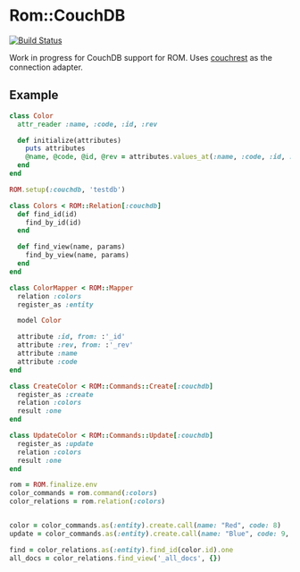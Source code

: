 # Rom::CouchDB

[![Build Status](https://travis-ci.org/hmadison/rom-couchdb.svg)](https://travis-ci.org/hmadison/rom-couchdb)

Work in progress for CouchDB support for ROM. Uses [couchrest](https://github.com/couchrest/couchrest) as the connection adapter.

## Example

```ruby
class Color
  attr_reader :name, :code, :id, :rev

  def initialize(attributes)
    puts attributes
    @name, @code, @id, @rev = attributes.values_at(:name, :code, :id, :rev)
  end
end

ROM.setup(:couchdb, 'testdb')

class Colors < ROM::Relation[:couchdb]
  def find_id(id)
    find_by_id(id)
  end

  def find_view(name, params)
    find_by_view(name, params)
  end
end

class ColorMapper < ROM::Mapper
  relation :colors
  register_as :entity

  model Color

  attribute :id, from: :'_id'
  attribute :rev, from: :'_rev'
  attribute :name
  attribute :code
end

class CreateColor < ROM::Commands::Create[:couchdb]
  register_as :create
  relation :colors
  result :one
end

class UpdateColor < ROM::Commands::Update[:couchdb]
  register_as :update
  relation :colors
  result :one
end

rom = ROM.finalize.env
color_commands = rom.command(:colors)
color_relations = rom.relation(:colors)


color = color_commands.as(:entity).create.call(name: "Red", code: 8)
update = color_commands.as(:entity).create.call(name: "Blue", code: 9, _id: color.id, _rev: color.rev)

find = color_relations.as(:entity).find_id(color.id).one
all_docs = color_relations.find_view('_all_docs', {})
```

